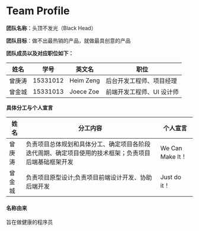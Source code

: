 # Team Profile
**团队名称**：头顶不发光（Black Head）

**团队目标**：做不出最热销的产品，就做最具创意的产品

**团队成员以及对应职位如下：**

|姓名|学号|英文名|职位|
|---|---|---|---|
|曾庚涛|15331012|Heim Zeng|后台开发工程师、项目经理|
|曾金城|15331013|Joece Zoe|前端开发工程师、UI 设计师|

**具体分工与个人宣言**

| 姓名 | 分工内容 | 个人宣言 |
| ---- | -------- | -------- |
| 曾庚涛 | 负责项目总体规划和具体分工、确定项目各阶段迭代周期、确定项目使用的技术框架；负责项目后端基础框架开发 | We Can Make It！ |
| 曾金城 | 负责项目原型设计;负责项目前端设计开发、协助后端开发 | Just do it！ |

#### 名称由来
旨在做健康的程序员

